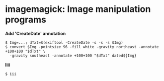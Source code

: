 imagemagick: Image manipulation programs
====

**Add 'CreateDate' annotation**

    $ Img=...; dTxt=$(exiftool -CreateDate -s -s -s $Img)
    $ convert $Img -pointsize 96 -fill white -gravity northeast -annotate +100+100 "$dTxt" \
      -gravity southeast -annotate +100+100 "$dTxt" dated${Img}
      
**Iiii**

    $ iii
